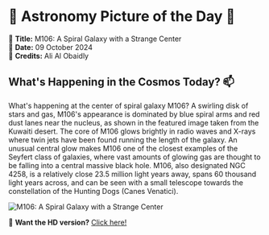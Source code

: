 # 🌌 **Astronomy Picture of the Day** 🌌

🔭 **Title:** M106: A Spiral Galaxy with a Strange Center  
📅 **Date:** 09 October 2024  
📸 **Credits:** 
Ali Al Obaidly
  

## **What's Happening in the Cosmos Today?** 📫

What's happening at the center of spiral galaxy M106? A swirling disk of stars and gas, M106's appearance is dominated by blue spiral arms and red  dust lanes near the nucleus, as shown in the featured image taken from the Kuwaiti desert.  The core of M106 glows brightly in radio waves and X-rays where twin jets have been found running the length of the galaxy.  An unusual central glow makes M106 one of the closest examples of the Seyfert class of galaxies, where vast amounts of glowing gas are thought to be falling into a central massive black hole.  M106, also designated NGC 4258, is a relatively close 23.5 million light years away, spans 60 thousand light years across, and can be seen with a small telescope towards the constellation of the Hunting Dogs (Canes Venatici).


![M106: A Spiral Galaxy with a Strange Center](https://apod.nasa.gov/apod/image/2410/M106_Obaidly_960.jpg)

🌠 **Want the HD version?** [Click here!](https://apod.nasa.gov/apod/image/2410/M106_Obaidly_3500.jpg)
